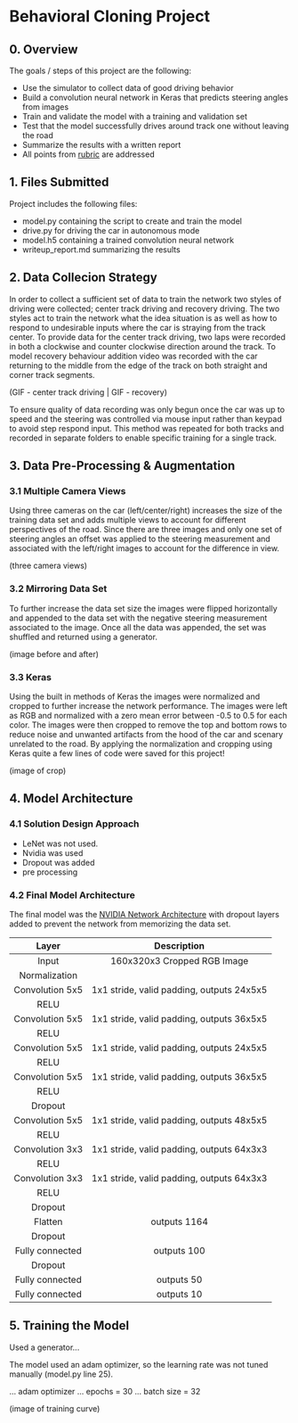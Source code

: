 # **Behavioral Cloning Project** 
## 0. Overview

The goals / steps of this project are the following:
* Use the simulator to collect data of good driving behavior
* Build a convolution neural network in Keras that predicts steering angles from images
* Train and validate the model with a training and validation set
* Test that the model successfully drives around track one without leaving the road
* Summarize the results with a written report
* All points from [rubric](https://review.udacity.com/#!/rubrics/432/view) are addressed


[//]: # (Image References)

[image1]: ./examples/placeholder.png "Model Visualization"
[image2]: ./examples/placeholder.png "Grayscaling"
[image3]: ./examples/placeholder_small.png "Recovery Image"
[image4]: ./examples/placeholder_small.png "Recovery Image"
[image5]: ./examples/placeholder_small.png "Recovery Image"
[image6]: ./examples/placeholder_small.png "Normal Image"
[image7]: ./examples/placeholder_small.png "Flipped Image"

## 1. Files Submitted

Project includes the following files:
* model.py containing the script to create and train the model
* drive.py for driving the car in autonomous mode
* model.h5 containing a trained convolution neural network 
* writeup_report.md summarizing the results

## 2. Data Collecion Strategy
In order to collect a sufficient set of data to train the network two styles of driving were collected; center track driving and recovery driving. The two styles act to train the network what the idea situation is as well as how to respond to undesirable inputs where the car is straying from the track center. To provide data for the center track driving, two laps were recorded in both a clockwise and counter clockwise direction around the track. To model recovery behaviour addition video was recorded with the car returning to the middle from the edge of the track on both straight and corner track segments.

(GIF - center track driving | GIF - recovery)

To ensure quality of data recording was only begun once the car was up to speed and the steering was controlled via mouse input rather than keypad to avoid step respond input. This method was repeated for both tracks and recorded in separate folders to enable specific training for a single track.

## 3. Data Pre-Processing & Augmentation
### 3.1 Multiple Camera Views
Using three cameras on the car (left/center/right) increases the size of the training data set and adds multiple views to account for different perspectives of the road. Since there are three images and only one set of steering angles an offset was applied to the steering measurement and associated with the left/right images to account for the difference in view.

(three camera views)

### 3.2 Mirroring Data Set
To further increase the data set size the images were flipped horizontally and appended to the data set with the negative steering measurement associated to the image. Once all the data was appended, the set was shuffled and returned using a generator.

(image before and after)

### 3.3 Keras
Using the built in methods of Keras the images were normalized and cropped to further increase the network performance. The images were left as RGB and normalized with a zero mean error between -0.5 to 0.5 for each color. The images were then cropped to remove the top and bottom rows to reduce noise and unwanted artifacts from the hood of the car and scenary unrelated to the road. By applying the normalization and cropping using Keras quite a few lines of code were saved for this project!

(image of crop)

## 4. Model Architecture

### 4.1 Solution Design Approach

- LeNet was not used.
- Nvidia was used
- Dropout was added
- pre processing

### 4.2 Final Model Architecture
The final model was the [NVIDIA Network Architecture](https://devblogs.nvidia.com/parallelforall/deep-learning-self-driving-cars/) with dropout layers added to prevent the network from memorizing the data set.
 
| Layer         		|     Description	        					| 
|:---------------------:|:---------------------------------------------:| 
| Input         		| 160x320x3 Cropped RGB Image							| 
| Normalization     | 							| 
| Convolution 5x5    	| 1x1 stride, valid padding, outputs 24x5x5 	|
| RELU					|												|
| Convolution 5x5    	| 1x1 stride, valid padding, outputs 36x5x5 	|
| RELU					|												|
| Convolution 5x5    	| 1x1 stride, valid padding, outputs 24x5x5 	|
| RELU					|												|
| Convolution 5x5    	| 1x1 stride, valid padding, outputs 36x5x5 	|
| RELU					|												|
| Dropout          |   | 
| Convolution 5x5    	| 1x1 stride, valid padding, outputs 48x5x5 	|
| RELU					|												|
| Convolution 3x3    	| 1x1 stride, valid padding, outputs 64x3x3 	|
| RELU					|												|
| Convolution 3x3    	| 1x1 stride, valid padding, outputs 64x3x3 	|
| RELU					|												|
| Dropout          |   | 
| Flatten          | outputs 1164  |
| Dropout          |   | 
| Fully connected		| outputs 100				  |
| Dropout          |   | 
| Fully connected		| outputs 50					|
| Fully connected		| outputs 10					|

## 5. Training the Model
Used a generator...

The model used an adam optimizer, so the learning rate was not tuned manually (model.py line 25).

... adam optimizer
... epochs = 30
... batch size = 32

(image of training curve)
